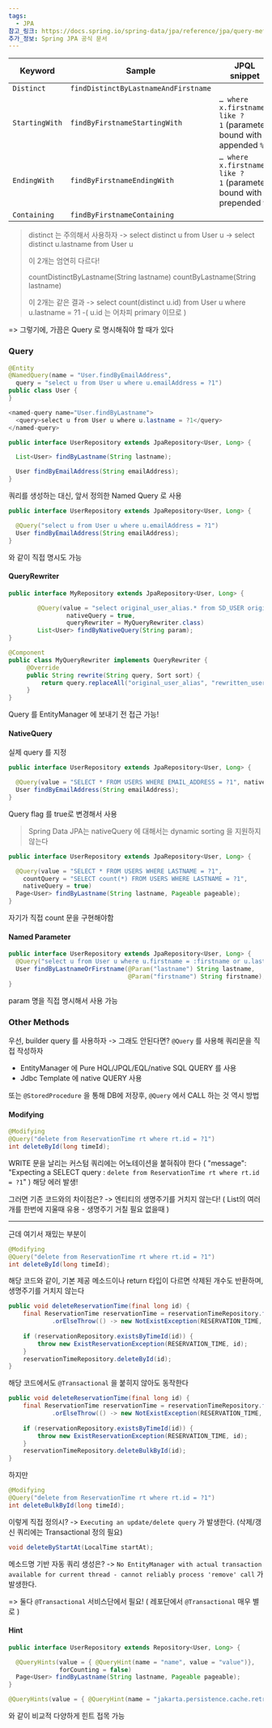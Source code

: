```yaml
---
tags:
  - JPA
참고_링크: https://docs.spring.io/spring-data/jpa/reference/jpa/query-methods.html
추가_정보: Spring JPA 공식 문서
---
```


| Keyword        | Sample                               | JPQL snippet                                                       |
| -------------- | ------------------------------------ | ------------------------------------------------------------------ |
| `Distinct`     | `findDistinctByLastnameAndFirstname` |                                                                    |
| `StartingWith` | `findByFirstnameStartingWith`        | `… where x.firstname like ?1` (parameter bound with appended `%`)  |
| `EndingWith`   | `findByFirstnameEndingWith`          | `… where x.firstname like ?1` (parameter bound with prepended `%`) |
| `Containing`   | `findByFirstnameContaining`          |                                                                    |

> distinct 는 주의해서 사용하자
> -> select distinct u from User u
> -> select distinct u.lastname from User u
> 
> 이 2개는 엄연히 다르다!
> 
> countDistinctByLastname(String lastname)
> countByLastname(String lastname)
> 
>이 2개는 같은 결과
>-> select count(distinct u.id) from User u where u.lastname = ?1
>-( u.id 는 어차피 primary 이므로 )

=> 그렇기에, 가끔은 Query 로 명시해줘야 할 때가 있다
### Query

```java
@Entity
@NamedQuery(name = "User.findByEmailAddress",
  query = "select u from User u where u.emailAddress = ?1")
public class User {
}
```

```java
<named-query name="User.findByLastname">
  <query>select u from User u where u.lastname = ?1</query>
</named-query>
```

```java
public interface UserRepository extends JpaRepository<User, Long> {

  List<User> findByLastname(String lastname);

  User findByEmailAddress(String emailAddress);
}
```

쿼리를 생성하는 대신, 앞서 정의한 Named Query 로 사용

```java
public interface UserRepository extends JpaRepository<User, Long> {

  @Query("select u from User u where u.emailAddress = ?1")
  User findByEmailAddress(String emailAddress);
}
```
와 같이 직접 명시도 가능

#### QueryRewriter
```java
public interface MyRepository extends JpaRepository<User, Long> {

		@Query(value = "select original_user_alias.* from SD_USER original_user_alias",
                nativeQuery = true,
				queryRewriter = MyQueryRewriter.class)
		List<User> findByNativeQuery(String param);
}
```

```java
@Component
public class MyQueryRewriter implements QueryRewriter {
     @Override
     public String rewrite(String query, Sort sort) {
         return query.replaceAll("original_user_alias", "rewritten_user_alias");
     }
}
```

Query 를 EntityManager 에 보내기 전 접근 가능!
#### NativeQuery

실제 query 를 지정
```java
public interface UserRepository extends JpaRepository<User, Long> {

  @Query(value = "SELECT * FROM USERS WHERE EMAIL_ADDRESS = ?1", nativeQuery = true)
  User findByEmailAddress(String emailAddress);
}
```

Query flag 를 true로 변경해서 사용

> Spring Data JPA는 nativeQuery 에 대해서는 dynamic sorting 을 지원하지 않는다

```java
public interface UserRepository extends JpaRepository<User, Long> {

  @Query(value = "SELECT * FROM USERS WHERE LASTNAME = ?1",
    countQuery = "SELECT count(*) FROM USERS WHERE LASTNAME = ?1",
    nativeQuery = true)
  Page<User> findByLastname(String lastname, Pageable pageable);
}
```
자기가 직접 count 문을 구현해야함

#### Named Parameter
```java
public interface UserRepository extends JpaRepository<User, Long> {
  @Query("select u from User u where u.firstname = :firstname or u.lastname = :lastname")
  User findByLastnameOrFirstname(@Param("lastname") String lastname,
                                 @Param("firstname") String firstname);
}
```

param 명을 직접 명시해서 사용 가능

### Other Methods

우선, builder query 를 사용하자
-> 그래도 안된다면? `@Query` 를 사용해 쿼리문을 직접 작성하자

- EntityManager 에 Pure HQL/JPQL/EQL/native SQL QUERY 를 사용
- Jdbc Template 에 native QUERY 사용

또는
`@StoredProcedure` 을 통해 DB에 저장후, `@Query` 에서 CALL 하는 것 역시 방법

#### Modifying


```java
@Modifying  
@Query("delete from ReservationTime rt where rt.id = ?1")  
int deleteById(long timeId);
```
WRITE 문을 날리는 커스텀 쿼리에는 어노테이션을 붙혀줘야 한다
( "message": "Expecting a SELECT query : `delete from ReservationTime rt where rt.id = ?1`" )
해당 에러 발생!

그러면 기존 코드와의 차이점은?
-> 엔티티의 생명주기를 거치지 않는다!
( List의 여러개를 한번에 지울때 유용 - 생명주기 거칠 필요 없을때 )

---

근데 여기서 재밌는 부분이
```java
@Modifying  
@Query("delete from ReservationTime rt where rt.id = ?1")  
int deleteById(long timeId);
```

해당 코드와 같이, 기본 제공 메소드이나 return 타입이 다르면
삭제된 개수도 반환하며, 생명주기를 거치지 않는다

```java
public void deleteReservationTime(final long id) {  
    final ReservationTime reservationTime = reservationTimeRepository.findById(id)  
            .orElseThrow(() -> new NotExistException(RESERVATION_TIME, id));  
  
    if (reservationRepository.existsByTimeId(id)) {  
        throw new ExistReservationException(RESERVATION_TIME, id);  
    }  
    reservationTimeRepository.deleteById(id);  
}
```
해당 코드에서도 `@Transactional` 을 붙히지 않아도 동작한다

```java
public void deleteReservationTime(final long id) {  
    final ReservationTime reservationTime = reservationTimeRepository.findById(id)  
            .orElseThrow(() -> new NotExistException(RESERVATION_TIME, id));  
  
    if (reservationRepository.existsByTimeId(id)) {  
        throw new ExistReservationException(RESERVATION_TIME, id);  
    }  
    reservationTimeRepository.deleteBulkById(id);  
}
```

하지만
```java
@Modifying  
@Query("delete from ReservationTime rt where rt.id = ?1")  
int deleteBulkById(long timeId);
```
이렇게 직접 정의시?
-> `Executing an update/delete query` 가 발생한다. (삭제/갱신 쿼리에는 Transactional 정의 필요)

```java
void deleteByStartAt(LocalTime startAt);
```
메소드명 기반 자동 쿼리 생성은?
->  `No EntityManager with actual transaction available for current thread - cannot reliably process 'remove' call` 가 발생한다.

=> 둘다 `@Transactional` 서비스단에서 필요! ( 레포단에서 `@Transactional` 매우 별로 )

#### Hint
```java
public interface UserRepository extends Repository<User, Long> {

  @QueryHints(value = { @QueryHint(name = "name", value = "value")},
              forCounting = false)
  Page<User> findByLastname(String lastname, Pageable pageable);
}
```

```java
@QueryHints(value = { @QueryHint(name = "jakarta.persistence.cache.retrieveMode", value = "USE"), @QueryHint(name = "jakarta.persistence.cache.storeMode", value = "USE") }) List<Employee> findEmployeesByName(String name);
```
와 같이 비교적 다양하게 힌트 접목 가능
